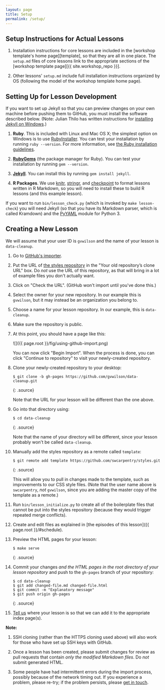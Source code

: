 ```yaml
---
layout: page
title: Setup
permalink: /setup/
---
```

## Setup Instructions for Actual Lessons

1.  Installation instructions for core lessons are included in the [workshop template's home page][template],
    so that they are all in one place.
    The `setup.md` files of core lessons link to
    the appropriate sections of the [workshop template page][{{ site.workshop_repo }}].

2.  Other lessons' `setup.md` include full installation instructions organized by OS
    (following the model of the workshop template home page).

## Setting Up for Lesson Development

If you want to set up Jekyll
so that you can preview changes on your own machine before pushing them to GitHub,
you must install the software described below.
(Note: Julian Thilo has written instructions for
[installing Jekyll on Windows][jekyll-windows].)

1.  **Ruby**.
    This is included with Linux and Mac OS X;
    the simplest option on Windows is to use [RubyInstaller][ruby-installer].
    You can test your installation by running `ruby --version`.
    For more information,
    see [the Ruby installation guidelines][ruby-install-guide].

2.  **[RubyGems][rubygems]**
    (the package manager for Ruby).
    You can test your installation by running `gem --version`.

3.  **[Jekyll][jekyll]**.
    You can install this by running `gem install jekyll`.

4.  **R Packages**.
    We use [knitr][cran-knitr], [stringr][cran-stringr], and [checkpoint][cran-checkpoint]
    to format lessons written in R Markdown,
    so you will need to install these to build R lessons
    (and this example lesson).

If you want to run `bin/lesson_check.py` (which is invoked by `make lesson-check`)
you will need Jekyll (so that you have its Markdown parser, which is called Kramdown)
and the [PyYAML][pyyaml] module for Python 3.

## Creating a New Lesson

We will assume that your user ID is `gvwilson` and the name of your
lesson is `data-cleanup`.

1.  Go to [GitHub's importer][importer].

2.  Put the URL of [the styles repository][styles] in the "Your old repository’s clone URL" box.
    Do *not* use the URL of this repository,
    as that will bring in a lot of example files you don't actually want.

3.  Click on "Check the URL".  (GitHub won't import until you've done this.)

4.  Select the owner for your new repository.
    In our example this is `gvwilson`,
    but it may instead be an organization you belong to.

5.  Choose a name for your lesson repository.
    In our example, this is `data-cleanup`.

6.  Make sure the repository is public.

7.  At this point, you should have a page like this:

    ![]({{ page.root }}/fig/using-github-import.png)

    You can now click "Begin Import".
    When the process is done,
    you can click "Continue to repository" to visit your newly-created repository.

8.  Clone your newly-created repository to your desktop:

    ~~~
    $ git clone -b gh-pages https://github.com/gvwilson/data-cleanup.git
    ~~~
    {: .source}

    Note that the URL for your lesson will be different than the one above.

9.  Go into that directory using:

    ~~~
    $ cd data-cleanup
    ~~~
    {: .source}

    Note that the name of your directory will be different,
    since your lesson probably won't be called `data-cleanup`.

10. Manually add the styles repository as a remote called `template`:

    ~~~
    $ git remote add template https://github.com/swcarpentry/styles.git
    ~~~
    {: .source}

    This will allow you to pull in changes made to the template,
    such as improvements to our CSS style files.
    (Note that the user name above is `swcarpentry`, *not* `gvwilson`,
    since you are adding the master copy of the template as a remote.)

11. Run `bin/lesson_initialize.py` to create all of the boilerplate files
    that cannot be put into the styles repository
    (because they would trigger repeated merge conflicts).

12. Create and edit files as explained in [the episodes of this lesson]({{ page.root }}/#schedule).

13. Preview the HTML pages for your lesson:

    ~~~
    $ make serve
    ~~~
    {: .source}

14. Commit your changes *and the HTML pages in the root directory of
    your lesson repository* and push to the `gh-pages` branch of your
    repository:

    ~~~
    $ cd data-cleanup
    $ git add changed-file.md changed-file.html
    $ git commit -m "Explanatory message"
    $ git push origin gh-pages
    ~~~
    {: .source}

15. [Tell us][contact] where your lesson is so that we can add it to
    the appropriate index page(s).

**Note:**

1.  SSH cloning (rather than the HTTPS cloning used above)
    will also work for those who have set up SSH keys with GitHub.

2.  Once a lesson has been created, please submit changes
    for review as pull requests that contain *only the modified Markdown files*.
    Do *not* submit generated HTML.

3.  Some people have had intermittent errors during the import process,
    possibly because of the network timing out.
    If you experience a problem, please re-try;
    if the problem persists,
    please [get in touch][contact].

[cran-checkpoint]: https://cran.r-project.org/web/packages/checkpoint/index.html
[contact]: mailto:lessons@software-carpentry.org
[importer]: http://import.github.com/new
[jekyll-windows]: http://jekyll-windows.juthilo.com/
[jekyll]: https://jekyllrb.com/
[cran-knitr]: https://cran.r-project.org/web/packages/knitr/index.html
[pyyaml]: https://pypi.python.org/pypi/PyYAML
[ruby-install-guide]: https://www.ruby-lang.org/en/downloads/
[ruby-installer]: http://rubyinstaller.org/
[rubygems]: https://rubygems.org/pages/download/
[cran-stringr]: https://cran.r-project.org/web/packages/stringr/index.html
[styles]: https://github.com/swcarpentry/styles/
